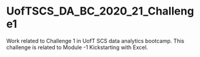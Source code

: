 # UofTSCS_DA_BC_2020_21_Challenge1
Work related to Challenge 1 in UofT SCS data analytics bootcamp. This challenge is related to Module -1 Kickstarting with Excel.
